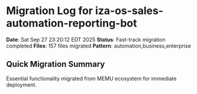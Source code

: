 # Migration Log for iza-os-sales-automation-reporting-bot

**Date**: Sat Sep 27 23:20:12 EDT 2025
**Status**: Fast-track migration completed
**Files**:      157 files migrated
**Pattern**: automation,business,enterprise

## Quick Migration Summary
Essential functionality migrated from MEMU ecosystem for immediate deployment.
